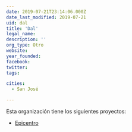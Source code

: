 ```yaml
---
date: 2019-07-21T23:14:06.000Z
date_last_modified: 2019-07-21
uid: dal
title: 'Dal'
legal_name: 
description: ''
org_type: Otro
website: 
year_founded: 
facebook: 
twitter: 
tags:

cities: 
  - San José

---
```


Esta organización tiene los siguientes proyectos:

- [Epicentro](/proyectos/epicentro)
